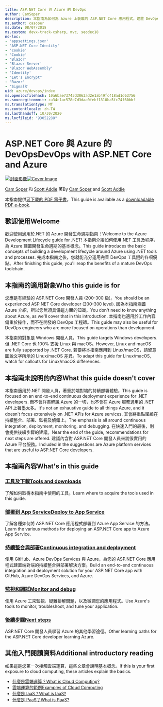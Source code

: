 ```yaml
---
title: ASP.NET Core 與 Azure 的 DevOps
author: CamSoper
description: 本指南為如何為 Azure 上裝載的 ASP.NET Core 應用程式，建置 DevOps 管線的完整指導。
ms.author: casoper
ms.date: 08/07/2018
ms.custom: devx-track-csharp, mvc, seodec18
no-loc:
- 'appsettings.json'
- 'ASP.NET Core Identity'
- 'cookie'
- 'Cookie'
- 'Blazor'
- 'Blazor Server'
- 'Blazor WebAssembly'
- 'Identity'
- "Let's Encrypt"
- 'Razor'
- 'SignalR'
uid: azure/devops/index
ms.openlocfilehash: 10a6bae73743d3063ad2e1ab49fc418ad1d63756
ms.sourcegitcommit: ca34c1ac578e7d3daa0febf1810ba5fc74f60bbf
ms.translationtype: MT
ms.contentlocale: zh-TW
ms.lasthandoff: 10/30/2020
ms.locfileid: "93052288"
---
```

# <a name="devops-with-aspnet-core-and-azure"></a><span data-ttu-id="2b5d5-103">ASP.NET Core 與 Azure 的 DevOps</span><span class="sxs-lookup"><span data-stu-id="2b5d5-103">DevOps with ASP.NET Core and Azure</span></span>

<span data-ttu-id="2b5d5-104">[![封面影像](./media/cover-large.png)](https://aka.ms/devopsbook)</span><span class="sxs-lookup"><span data-stu-id="2b5d5-104">[![Cover Image](./media/cover-large.png)](https://aka.ms/devopsbook)</span></span>

<span data-ttu-id="2b5d5-105">[Cam Soper](https://twitter.com/camsoper) 和 [Scott Addie](https://twitter.com/scottaddie) 著</span><span class="sxs-lookup"><span data-stu-id="2b5d5-105">By [Cam Soper](https://twitter.com/camsoper) and [Scott Addie](https://twitter.com/scottaddie)</span></span>

<span data-ttu-id="2b5d5-106">本指南提供[可下載的 PDF 電子書](https://aka.ms/devopsbook)。</span><span class="sxs-lookup"><span data-stu-id="2b5d5-106">This guide is available as a [downloadable PDF e-book](https://aka.ms/devopsbook).</span></span>

## <a name="welcome"></a><span data-ttu-id="2b5d5-107">歡迎使用</span><span class="sxs-lookup"><span data-stu-id="2b5d5-107">Welcome</span></span> 

<span data-ttu-id="2b5d5-108">歡迎使用適用於.NET 的 Azure 開發生命週期指南！</span><span class="sxs-lookup"><span data-stu-id="2b5d5-108">Welcome to the Azure Development Lifecycle guide for .NET!</span></span> <span data-ttu-id="2b5d5-109">本指南介紹如何使用.NET 工具及程序，為 Azure 建置開發生命週期的基本概念。</span><span class="sxs-lookup"><span data-stu-id="2b5d5-109">This guide introduces the basic concepts of building a development lifecycle around Azure using .NET tools and processes.</span></span> <span data-ttu-id="2b5d5-110">完成本指南之後，您就能充分運用完善 DevOps 工具鏈的各項優點。</span><span class="sxs-lookup"><span data-stu-id="2b5d5-110">After finishing this guide, you'll reap the benefits of a mature DevOps toolchain.</span></span>

## <a name="who-this-guide-is-for"></a><span data-ttu-id="2b5d5-111">本指南的適用對象</span><span class="sxs-lookup"><span data-stu-id="2b5d5-111">Who this guide is for</span></span>

<span data-ttu-id="2b5d5-112">您應是有經驗的 ASP.NET Core 開發人員 (200-300 級)。</span><span class="sxs-lookup"><span data-stu-id="2b5d5-112">You should be an experienced ASP.NET Core developer (200-300 level).</span></span> <span data-ttu-id="2b5d5-113">因為本指南涵蓋 Azure 介紹，所以您無須具備這方面的知識。</span><span class="sxs-lookup"><span data-stu-id="2b5d5-113">You don't need to know anything about Azure, as we'll cover that in this introduction.</span></span> <span data-ttu-id="2b5d5-114">本指南也適用於工作內容偏重於操作，而不在開發的 DevOps 工程師。</span><span class="sxs-lookup"><span data-stu-id="2b5d5-114">This guide may also be useful for DevOps engineers who are more focused on operations than development.</span></span>

<span data-ttu-id="2b5d5-115">本指南的對象是 Windows 開發人員，</span><span class="sxs-lookup"><span data-stu-id="2b5d5-115">This guide targets Windows developers.</span></span> <span data-ttu-id="2b5d5-116">但 .NET Core 也 100% 支援 Linux 與 macOS。</span><span class="sxs-lookup"><span data-stu-id="2b5d5-116">However, Linux and macOS are fully supported by .NET Core.</span></span> <span data-ttu-id="2b5d5-117">若要將本指南應用到 Linux/macOS，請留意圖說文字所示的 Linux/macOS 差異。</span><span class="sxs-lookup"><span data-stu-id="2b5d5-117">To adapt this guide for Linux/macOS, watch for callouts for Linux/macOS differences.</span></span>

## <a name="what-this-guide-doesnt-cover"></a><span data-ttu-id="2b5d5-118">本指南未說明的內容</span><span class="sxs-lookup"><span data-stu-id="2b5d5-118">What this guide doesn't cover</span></span>

<span data-ttu-id="2b5d5-119">本指南適用於.NET 開發人員，著重於端對端的持續部署體驗，</span><span class="sxs-lookup"><span data-stu-id="2b5d5-119">This guide is focused on an end-to-end continuous deployment experience for .NET developers.</span></span> <span data-ttu-id="2b5d5-120">而不會詳盡解說 Azure 的一切，也不會在 Azure 服務適用的 .NET API 上著墨太多。</span><span class="sxs-lookup"><span data-stu-id="2b5d5-120">It's not an exhaustive guide to all things Azure, and it doesn't focus extensively on .NET APIs for Azure services.</span></span> <span data-ttu-id="2b5d5-121">其會將重點圍繞在持續整合、部署、監視及偵錯上。</span><span class="sxs-lookup"><span data-stu-id="2b5d5-121">The emphasis is all around continuous integration, deployment, monitoring, and debugging.</span></span> <span data-ttu-id="2b5d5-122">在快速入門的最後，則會提供後續步驟的建議。</span><span class="sxs-lookup"><span data-stu-id="2b5d5-122">Near the end of the guide, recommendations for next steps are offered.</span></span> <span data-ttu-id="2b5d5-123">建議內含對 ASP.NET Core 開發人員來說很實用的 Azure 平台服務。</span><span class="sxs-lookup"><span data-stu-id="2b5d5-123">Included in the suggestions are Azure platform services that are useful to ASP.NET Core developers.</span></span>

## <a name="whats-in-this-guide"></a><span data-ttu-id="2b5d5-124">本指南內容</span><span class="sxs-lookup"><span data-stu-id="2b5d5-124">What's in this guide</span></span>

### <a name="tools-and-downloads"></a>[<span data-ttu-id="2b5d5-125">工具及下載</span><span class="sxs-lookup"><span data-stu-id="2b5d5-125">Tools and downloads</span></span>](xref:azure/devops/tools-and-downloads)

<span data-ttu-id="2b5d5-126">了解如何取得本指南中使用的工具。</span><span class="sxs-lookup"><span data-stu-id="2b5d5-126">Learn where to acquire the tools used in this guide.</span></span>

### <a name="deploy-to-app-service"></a>[<span data-ttu-id="2b5d5-127">部署到 App Service</span><span class="sxs-lookup"><span data-stu-id="2b5d5-127">Deploy to App Service</span></span>](xref:azure/devops/deploy-to-app-service)

<span data-ttu-id="2b5d5-128">了解各種如何將 ASP.NET Core 應用程式部署到 Azure App Service 的方法。</span><span class="sxs-lookup"><span data-stu-id="2b5d5-128">Learn the various methods for deploying an ASP.NET Core app to Azure App Service.</span></span>

### <a name="continuous-integration-and-deployment"></a>[<span data-ttu-id="2b5d5-129">持續整合與部署</span><span class="sxs-lookup"><span data-stu-id="2b5d5-129">Continuous integration and deployment</span></span>](xref:azure/devops/cicd)

<span data-ttu-id="2b5d5-130">使用 GitHub、Azure DevOps Services 與 Azure，為您的 ASP.NET Core 應用程式建置端對端的持續整合與部署解決方案。</span><span class="sxs-lookup"><span data-stu-id="2b5d5-130">Build an end-to-end continuous integration and deployment solution for your ASP.NET Core app with GitHub, Azure DevOps Services, and Azure.</span></span>

### <a name="monitor-and-debug"></a>[<span data-ttu-id="2b5d5-131">監視和調試</span><span class="sxs-lookup"><span data-stu-id="2b5d5-131">Monitor and debug</span></span>](xref:azure/devops/monitor)

<span data-ttu-id="2b5d5-132">使用 Azure 工來監視、疑難排解問題，以及微調您的應用程式。</span><span class="sxs-lookup"><span data-stu-id="2b5d5-132">Use Azure's tools to monitor, troubleshoot, and tune your application.</span></span>

### <a name="next-steps"></a>[<span data-ttu-id="2b5d5-133">後續步驟</span><span class="sxs-lookup"><span data-stu-id="2b5d5-133">Next steps</span></span>](xref:azure/devops/next-steps)

<span data-ttu-id="2b5d5-134">ASP.NET Core 開發人員學習 Azure 的其他學習途徑。</span><span class="sxs-lookup"><span data-stu-id="2b5d5-134">Other learning paths for the ASP.NET Core developer learning Azure.</span></span>

## <a name="additional-introductory-reading"></a><span data-ttu-id="2b5d5-135">其他入門閱讀資料</span><span class="sxs-lookup"><span data-stu-id="2b5d5-135">Additional introductory reading</span></span>

<span data-ttu-id="2b5d5-136">如果這是您第一次接觸雲端運算，這些文章會說明基本概念。</span><span class="sxs-lookup"><span data-stu-id="2b5d5-136">If this is your first exposure to cloud computing, these articles explain the basics.</span></span>

* [<span data-ttu-id="2b5d5-137">什麼是雲端運算？</span><span class="sxs-lookup"><span data-stu-id="2b5d5-137">What is Cloud Computing?</span></span>](https://azure.microsoft.com/overview/what-is-cloud-computing/)
* [<span data-ttu-id="2b5d5-138">雲端運算的範例</span><span class="sxs-lookup"><span data-stu-id="2b5d5-138">Examples of Cloud Computing</span></span>](https://azure.microsoft.com/overview/examples-of-cloud-computing/)
* [<span data-ttu-id="2b5d5-139">什麼是 IaaS？</span><span class="sxs-lookup"><span data-stu-id="2b5d5-139">What is IaaS?</span></span>](https://azure.microsoft.com/overview/what-is-iaas/)
* [<span data-ttu-id="2b5d5-140">什麼是 PaaS？</span><span class="sxs-lookup"><span data-stu-id="2b5d5-140">What is PaaS?</span></span>](https://azure.microsoft.com/overview/what-is-paas/)
